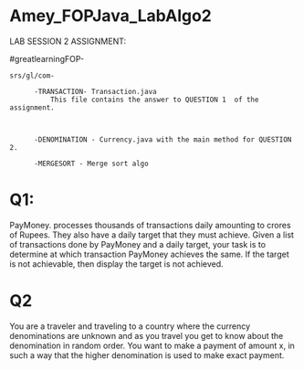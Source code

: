 # Amey_FOPJava_LabAlgo2



LAB SESSION 2 ASSIGNMENT:

#greatlearningFOP-

    srs/gl/com-
  
          -TRANSACTION- Transaction.java  
              This file contains the answer to QUESTION 1  of the assignment.

        
        
          -DENOMINATION - Currency.java with the main method for QUESTION 2.
          
          -MERGESORT - Merge sort algo 
          
          
          
         
 # Q1: 
 PayMoney. processes thousands of transactions daily amounting to crores of Rupees. They
also have a daily target that they must achieve. Given a list of transactions done by
PayMoney and a daily target, your task is to determine at which transaction PayMoney
achieves the same. If the target is not achievable, then display the target is not achieved.



# Q2
You are a traveler and traveling to a country where the currency denominations are
unknown and as you travel you get to know about the denomination in random order.
You want to make a payment of amount x, in such a way that the higher denomination is
used to make exact payment.
            
      
